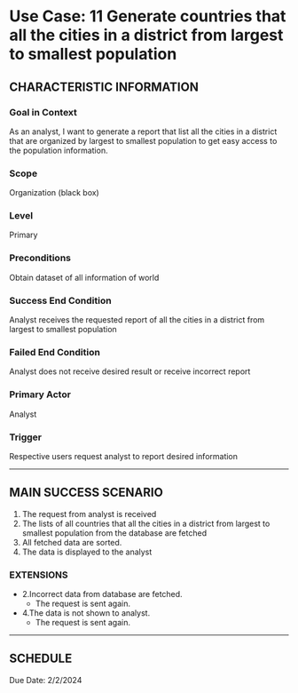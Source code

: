 # Use Case: 11	Generate countries that all the cities in a district from largest to smallest population

## CHARACTERISTIC INFORMATION
### Goal in Context
As an analyst, I want to generate a report that list all the cities in a district that are organized by largest to smallest population to get easy access to the population information.
### Scope
Organization (black box)
### Level
Primary
### Preconditions
Obtain dataset of all information of world
### Success End Condition
Analyst receives the requested report of all the cities in a district from largest to smallest population
### Failed End Condition 
Analyst does not receive desired result or receive incorrect report
### Primary Actor
Analyst
### Trigger
Respective users request analyst to report desired information

----------------------
## MAIN SUCCESS SCENARIO
1.  The request from analyst is received
2.  The lists of all countries that all the cities in a district from largest to smallest population from the database are fetched
3.  All fetched data are sorted.
4.  The data is displayed to the analyst

### EXTENSIONS
-  2.Incorrect data from database are fetched.
   - The request is sent again.
-  4.The data is not shown to analyst.
   - The request is sent again.

----------------------
##  SCHEDULE
Due Date: 2/2/2024


